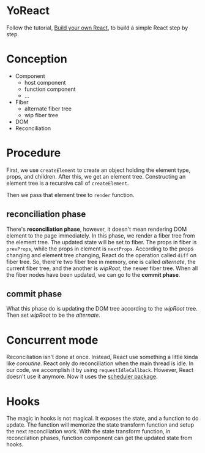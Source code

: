 # YoReact

Follow the tutorial, [Build your own React](https://pomb.us/build-your-own-react/), to build a simple React step by step.

# Conception

- Component
  - host component
  - function component
  - ...
- Fiber
  - alternate fiber tree
  - wip fiber tree
- DOM
- Reconciliation

# Procedure

First, we use `createElement` to create an object holding the element type, props, and children. After this, we get an element tree. Constructing an element tree is a recursive call of `createElement`.

Then we pass that element tree to `render` function.

## reconciliation phase

There's **reconciliation phase**, however, it doesn't mean rendering DOM element to the page immediately. In this phase, we render a fiber tree from the element tree. The updated state will be set to fiber. The props in fiber is `prevProps`, while the props in element is `nextProps`. According to the props changing and element tree changing, React do the operation called `diff` on fiber tree. So, there're two fiber tree in memory, one is called _alternate_, the current fiber tree, and the another is _wipRoot_, the newer fiber tree. When all the fiber nodes have been updated, we can go to the **commit phase**.

## commit phase

What this phase do is updating the DOM tree according to the _wipRoot_ tree. Then set _wipRoot_ to be the _alternate_.

# Concurrent mode

Reconciliation isn't done at once. Instead, React use something a little kinda like _coroutine_. React only do reconciliation when the main thread is idle. In our code, we accomplish it by using `requestIdleCallback`. However, React doesn't use it anymore. Now it uses the [scheduler package](https://github.com/facebook/react/tree/master/packages/scheduler).

# Hooks

The magic in hooks is not magical. It exposes the state, and a function to do update. The function will memorize the state transform function and setup the next reconciliation work. With the state transform function, in reconcilation phases, function component can get the updated state from hooks.
